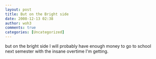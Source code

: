 ```yaml
---
layout: post
title: But on the Bright side
date: 2008-12-13 02:38
author: woh3
comments: true
categories: [Uncategorized]
---
```

but on the bright side I will probably have enough money to go to school next semester with the insane overtime I'm getting.
